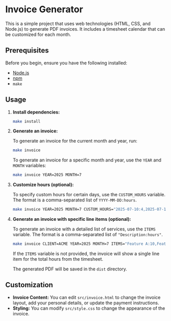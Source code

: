 # Invoice Generator

This is a simple project that uses web technologies (HTML, CSS, and Node.js) to generate PDF invoices. It includes a timesheet calendar that can be customized for each month.

## Prerequisites

Before you begin, ensure you have the following installed:

*   [Node.js](https://nodejs.org/)
*   [npm](https://www.npmjs.com/)
*   `make`

## Usage

1.  **Install dependencies:**

    ```bash
    make install
    ```

2.  **Generate an invoice:**

    To generate an invoice for the current month and year, run:

    ```bash
    make invoice
    ```

    To generate an invoice for a specific month and year, use the `YEAR` and `MONTH` variables:

    ```bash
    make invoice YEAR=2025 MONTH=7
    ```

3.  **Customize hours (optional):**

    To specify custom hours for certain days, use the `CUSTOM_HOURS` variable. The format is a comma-separated list of `YYYY-MM-DD:hours`.

    ```bash
    make invoice YEAR=2025 MONTH=7 CUSTOM_HOURS="2025-07-10:4,2025-07-15:6"
    ```

4.  **Generate an invoice with specific line items (optional):**

    To generate an invoice with a detailed list of services, use the `ITEMS` variable. The format is a comma-separated list of `"Description:hours"`.

    ```bash
    make invoice CLIENT=ACME YEAR=2025 MONTH=7 ITEMS="Feature A:10,Feature B:20"
    ```

    If the `ITEMS` variable is not provided, the invoice will show a single line item for the total hours from the timesheet.

    The generated PDF will be saved in the `dist` directory.

## Customization

*   **Invoice Content:** You can edit `src/invoice.html` to change the invoice layout, add your personal details, or update the payment instructions.
*   **Styling:** You can modify `src/style.css` to change the appearance of the invoice.
